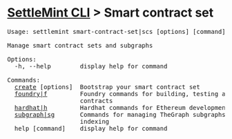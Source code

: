 <h1 id="home"><a href="../settlemint.md">SettleMint CLI</a> > Smart contract set</h1>

<pre>Usage: settlemint smart-contract-set|scs [options] [command]

Manage smart contract sets and subgraphs

Options:
  -h, --help        display help for command

Commands:
  <a href="./smart-contract-set/create.md">create</a> [options]  Bootstrap your smart contract set
  <a href="./smart-contract-set/foundry.md">foundry|f</a>         Foundry commands for building, testing and deploying smart
                    contracts
  <a href="./smart-contract-set/hardhat.md">hardhat|h</a>         Hardhat commands for Ethereum development environment
  <a href="./smart-contract-set/subgraph.md">subgraph|sg</a>       Commands for managing TheGraph subgraphs for smart contract
                    indexing
  help [command]    display help for command
</pre>

